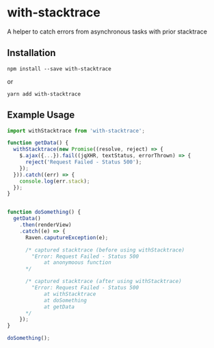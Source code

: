 with-stacktrace
============

A helper to catch errors from asynchronous tasks with prior stacktrace

Installation
------------
```
npm install --save with-stacktrace
```
or
```
yarn add with-stacktrace
```  

Example Usage
-------------
```javascript
import withStacktrace from 'with-stacktrace';

function getData() {
  withStacktrace(new Promise((resolve, reject) => {
    $.ajax({...}).fail((jqXHR, textStatus, errorThrown) => {
      reject('Request Failed - Status 500');
    });
  })).catch((err) => {
    console.log(err.stack);
  });
}


function doSomething() {
  getData()
    .then(renderView)
    .catch((e) => {
      Raven.caputureException(e);

      /* captured stacktrace (before using withStacktrace)
        "Error: Request Failed - Status 500
            at anonymoous function
      */

      /* captured stacktrace (after using withStacktrace)
        "Error: Request Failed - Status 500
            at withStacktrace
            at doSomething
            at getData
      */
    });
}

doSomething();
```
